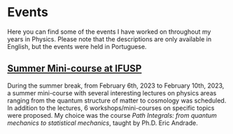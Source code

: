 # Events

Here you can find some of the events I have worked on throughout my years in Physics. Please note that the descriptions are only available in English, but the events were held in Portuguese.

## [Summer Mini-course at IFUSP](http://portal.if.usp.br/pesquisa/pt-br/node/2234)

During the summer break, from February 6th, 2023 to February 10th, 2023, a summer mini-course with several interesting lectures on physics areas ranging from the quantum structure of matter to cosmology was scheduled. In addition to the lectures, 6 workshops/mini-courses on specific topics were proposed. My choice was the course *Path Integrals: from quantum mechanics to statistical mechanics*, taught by Ph.D. Eric Andrade.
